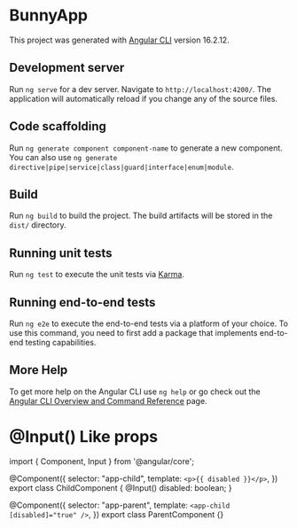 # BunnyApp

This project was generated with [Angular CLI](https://github.com/angular/angular-cli) version 16.2.12.

## Development server

Run `ng serve` for a dev server. Navigate to `http://localhost:4200/`. The application will automatically reload if you change any of the source files.

## Code scaffolding

Run `ng generate component component-name` to generate a new component. You can also use `ng generate directive|pipe|service|class|guard|interface|enum|module`.

## Build

Run `ng build` to build the project. The build artifacts will be stored in the `dist/` directory.

## Running unit tests

Run `ng test` to execute the unit tests via [Karma](https://karma-runner.github.io).

## Running end-to-end tests

Run `ng e2e` to execute the end-to-end tests via a platform of your choice. To use this command, you need to first add a package that implements end-to-end testing capabilities.

## More Help

To get more help on the Angular CLI use `ng help` or go check out the [Angular CLI Overview and Command Reference](https://angular.io/cli) page.



# @Input()  Like props
import { Component, Input } from '@angular/core';

@Component({
  selector: "app-child",
  template: ` <p>{{ disabled }}</p> `,
})
export class ChildComponent {
  @Input()
  disabled: boolean;
}

@Component({
  selector: "app-parent",
  template: ` <app-child [disabled]="true" /> `,
})
export class ParentComponent {}